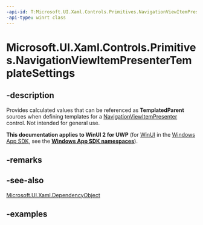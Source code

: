```yaml
---
-api-id: T:Microsoft.UI.Xaml.Controls.Primitives.NavigationViewItemPresenterTemplateSettings
-api-type: winrt class
---
```


# Microsoft.UI.Xaml.Controls.Primitives.NavigationViewItemPresenterTemplateSettings

<!--
public class NavigationViewItemPresenterTemplateSettings : Windows.UI.Xaml.DependencyObject
-->

## -description

Provides calculated values that can be referenced as **TemplatedParent** sources when defining templates for a [NavigationViewItemPresenter](navigationviewitempresenter.md) control. Not intended for general use.

**This documentation applies to WinUI 2 for UWP** (for [WinUI](/windows/apps/winui/winui3/) in the [Windows App SDK](/windows/apps/windows-app-sdk/), see the **[Windows App SDK namespaces](/windows/windows-app-sdk/api/winrt/)**).

## -remarks

## -see-also

[Microsoft.UI.Xaml.DependencyObject](../microsoft.ui.xaml/dependencyobject.md)

## -examples
